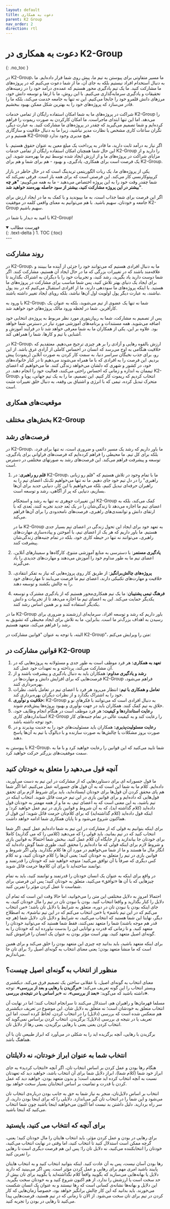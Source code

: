 ```yaml
---
layout: default
title: دعوت به همکاری
parent: K2 Group
nav_order: 2
direction: rtl
---
```


# دعوت به همکاری در K2-Group
{: .no_toc }

در K2-Group، ما مسیر متفاوتی برای پیوستن به تیم ما، پیش روی شما قرار داده‌ایم. ما به دنبال استخدام افراد نیستیم بلکه به جای آن، ما از شما دعوت می‌کنیم که در پروژه‌های ما مشارکت کنید. ما یک تیم یادگیری محور هستیم که عمده‌ی درآمد خود را در زمینه‌های تحقیقات و یادگیری سرمایه‌گذاری می‌کنیم. با این روش، ما با ارتقا و توسعه دانش خود، مرزهای دانش قلمرو خود را جابجا می‌کنیم. این نه تنها به جامعه خدمت می‌کند، بلکه ما را قادر می‌سازد که پروژه‌های خود را به بهترین شکل ممکن بهبود ببخشیم.

شراکت در پروژه‌های ما به شما امکان استفاده رایگان از تمامی خدمات K2-Group را می‌دهد. اما این تنها ابتدای ماجراست. ما امکان کارکردن به صورت ریموت را فراهم کرده‌ایم و شما تصمیم می‌گیرید که چقدر در پروژه‌های ما مشارکت کنید. به عبارت دیگر، نگران ساعات کاری مشخص یا نظارت مدیر نباشید، زیرا ما به دنبال خلاقیت و سازگاری هستیم و در K2-Group هیچ مدیری وجود ندارد.

اگر نیاز به درآمد ثابت دارید، ما قادر به پرداخت یک مبلغ معین به عنوان حقوق هستیم. با این حال شما همچنان امکان استفاده رایگان از تمامی خدمات K2-Group را دارید و از مزایای شراکت در پروژه‌های ما و از ارزش ایجاد شده توسط تیم ما بهره‌مند شوید. این یک فرصت است برای همکاری، یادگیری، و بهبود - هم برای شما و هم برای K2-Group.


یکی از پروژه‌های ما، یک ربات الگوریتمی تریدینگ است که در حال حاظر در بازار کریپتوکارنسی کار می‌کند. این فرصتی است که برای همه باز است. فرقی نمی‌کند که شما چقدر وقت خود را به این پروژه اختصاص می‌دهید - ما به همه می‌گوییم: **"هر چه بیشتر در این پروژه مشارکت کنید، بیشتر از سود حاصله بهره‌مند خواهید شد"**.

اگر این فرصت برای شما جذاب است، به ما بپیوندید و با کمک به ما در ایجاد ارزش برای جامعه و خودتان، سهیم باشید. با هم می‌توانیم به معنای واقعی کلمه در موفقیت K2-Group سهیم باشیم.

با امید به دیدار با شما در K2-Group!

<details open markdown="block">
  <summary>
    فهرست مطالب
  </summary>
  {: .text-delta }
1. TOC
{:toc}
</details>
---

## روند مشارکت
در K2-Group، ما به دنبال افرادی هستیم که می‌توانند خود را جزئی از آینده ما ببینند و علاقه‌مند باشند که در تغییرات بزرگی که ما در حال ایجاد آن هستیم، مشارکت کنند. اگر شما دوست دارید یاد بگیرید، رشد کنید، و تجربیات خود را با دیگران به اشتراک بگذارید تا برای ایجاد یک دنیای بهتر تلاش کنید، پس شما مناسب برای مشارکت در پروژه‌های ما هستید. با اینکه پروژه‌های ما سوددهی دارند، ما از افرادی استقبال می‌کنیم که در بند پول نباشند، به عبارت دیگر پول اولویت اول آن‌ها نباشد، بلکه رویای ایجاد تغییر داشته باشند.

با ورود به K2-Group، شما نه تنها یک عضوی از تیم می‌شوید، بلکه به عنوان یک کارآفرین. شما در لحظه ورود مالک پروژه‌های خود خواهید شد.

پس از تصمیم به مشارکت، شما به ریپازیتوری مورد نظر مربوط به پروژه‌ی انتخابی خود اضافه می‌شوید. همه مستندات و برنامه‌های آموزشی مورد نیاز در دسترس شما خواهد بود. علاوه بر این، یکی از همکاران ما به شما معرفی خواهد شد تا در فرایند آموزش و آشنایی با تیم و کارها، شما را همراهی کند.

در K2-Group، ارزش بالقوه رهایی و آزادی را بر هر چیزی ترجیح می‌دهیم. معتقدیم که خلاقیت هنگامی به اوج می‌رسد که انسان در احساس کاملی از آزادی غرق باشد. از این رو، برای جذب نخبگان سراسر دنیا، به سمت کار کردن به صورت آنلاین (ریموت) پیش بردیم. این فرصت را به افرادی که با ما همراه می‌شوند می‌دهیم تا در کنار خانواده‌های خود، در کشور و شهری که دلشان می‌خواهد زندگی کنند. ما می‌خواهیم که اعضای تیممان به اندازه و زمانی که احساس راحتی می‌کنند، فعالیت خود را انجام دهند. در K2-Group، انتخاب کردیم که ریموت کار کنیم. این تصمیم، ما را به یک تیم جهانی، پویا و متحرک تبدیل کرده، تیمی که با انرژی و اشتیاق بی وقفه، به دنبال خلق تغییرات مثبت است.

## موقعیت‌های همکاری

## بخش‌های مختلف K2-Group

## فرصت‌های رشد
در K2-Group، ما باور داریم که رشد یک مسیر دائمی و ضروری است، نه تنها برای فرد، بلکه برای کل تیم. ما محیطی را فراهم کرده‌ایم که فرصت‌های فراوانی برای یادگیری، توسعه و پیشرفت فراهم می‌کند. این فرصت‌های رشد به صورتهای مختلفی در دسترس است.

1. **قلم رو راهبری**: در K2-Group، ما با تمام وجود در تلاش هستیم که "قلم رو زبانی راهبری" را در دل تیم خود جای دهیم. ما نه تنها می‌خواهیم تک‌تک اعضای تیم را به راهبران حرفه‌ای تبدیل کنیم، بلکه می‌خواهیم با این کار، دنیایی جدید برای آن‌ها بسازیم، دنیایی که پر از آگاهی، رشد و توسعه است.

   این تغییرات جوهری نه تنها به رشد و استحکام K2-Group کمک می‌کند، بلکه به اعضای تیم ما اجازه می‌دهد تا زندگی‌شان را در یک بُعد جدید تجربه کنند، بُعدی که با ارتقای دانش و توانمندی‌های راهبری، فرصت‌های نامحدودی را برای آن‌ها فراهم می‌کند.

   ما در K2-Group به تعهد خود برای ایجاد این تحول زندگی در اعضای تیم بسیار جدی هستیم. ما باور داریم که هر یک از اعضای تیم، با آموختن و پیاده‌سازی مهارت‌های راهبری، می‌توانند نه تنها در حیطه کاری خود، بلکه در تمام جنبه‌های زندگی‌شان پیشرفت کنند.

2. **یادگیری مستمر**: با دسترسی به منابع آموزشی متنوع، کارگاه‌ها و سمینارهای آنلاین، اعضای تیم ما به طور مداوم خود را آموزش می‌دهند و مهارت‌های جدیدی را یاد می‌گیرند.

3. **پروژه‌های چالش‌برانگیز**: از طریق کار روی پروژه‌هایی که نیاز به تفکر انتقادی، خلاقیت و مهارت‌های تکنیکی دارند، اعضای تیم ما فرصت می‌یابند تا مهارت‌های خود را به چالش بکشند و توسعه دهند.

4. **فرهنگ تیمی پشتیبان**: ما یک تیم همکاری‌محور هستیم که از یادگیری مشترک و توسعه یکدیگر حمایت می‌کند. این به اعضای تیم ما اجازه می‌دهد تا از تجربیات و دانش یکدیگر استفاده کنند و بر همین اساس رشد کنند.

ما در K2-Group باور داریم که رشد و توسعه افراد، سرمایه‌ای ارزشمند و ضروری برای رسیدن به اهداف بزرگ‌تر ما است. بنابراین، ما به تلاش برای ایجاد محیطی که تشویق به رشد را فراهم می‌کند، متعهد هستیم.

البته، با توجه به عنوان "قوانین مشارکت در K2-Group"، متن را ویرایش می‌کنم:


## قوانین مشارکت در K2-Group
1. **تعهد به همکاری:** هر فرد موظف است به طور جدی و مسئولانه به پروژه‌هایی که در آن مشارکت می‌کند، پرداخته و به تعهدات خود عمل کند.
2. **رشد و یادگیری مداوم:** همکاران باید به دنبال یادگیری و پیشرفت باشند و از فرصت‌هایی که برای افزایش دانش و مهارت‌ها در K2-Group فراهم می‌شود، بهره‌برداری کنند.
3. **تعامل و همکاری با تیم:** انتظار می‌رود هر فرد با اعضای تیم در تعامل باشد، نظرات خود را به اشتراک بگذارد و از نظرات دیگران بهره‌برداری کند.
4. **خلاقیت و نوآوری:** K2-Group به دنبال افرادی است که می‌توانند با فکر‌های نو و خلاق به تیم کمک کنند. همکاران باید در جهت نوآوری و بهبود پروژه‌ها پیش‌قدم شوند.
5. **رعایت استانداردها و کیفیت:** هر فرد موظف است در هنگام انجام وظایف خود، استانداردهای کاری K2-Group را رعایت کند و به کیفیت عالی در تمام جنبه‌های کار خود توجه داشته باشد.
6. **رعایت مسئولیت‌پذیری:** همکاران باید مسئولیت‌های خود را به جدیت بپذیرند و در صورت بروز مشکلات یا چالش‌ها به صورت سازنده و با دیالوگ با تیم به آن‌ها پاسخ دهند.

با پیوستن به K2-Group، شما تایید می‌کنید که این قوانین را رعایت خواهید کرد و با ما به سمت موفقیت‌های بزرگتر حرکت خواهید کرد.


## آنچه قول می‌دهید را متعلق به خودتان کنید
ما قول جسورانه ای برای دستاوردهایی که از مشارکت در این تیم به دست می‌آورید، داده‌ایم. کلام ما به شما این است که به آن قول های جسورانه عمل می‌کنیم. اما اگر شما هم پای محقق کردن آن قول‌ها برای خودتان ایستاده‌اید، باید برای شروط لازم برای تحقق قول‌هایی که داده‌ایم و برای قوانین بازی در این تیم حرمت قائل شوید. انتخاب اینکه در تیم باشید، به این معنی است که به اعضای تیم، به ما و از همه مهمتر به خودتان قول داده‌اید (کلام گذاشته اید)، که به آن شروط و قوانین بازی در تیم عمل خواهید کرد؛ و اینکه قول داده‌اید (کلام گذاشته‌اید) که برای کلام‌تان حرمت قائل شوید؛ این قول از هماکنون شروع می‌شود و تا پایان همکاری شما ادامه خواهد داشت.

برای اینکه بتوانیم به قولی که از مشارکت در این تیم به شما داده‌ایم عمل کنیم، اگر شما انتخاب کنید که در تیم بمانید، باید قولی را که می‌دهید (کلامی را که می گذارید) کاملا برای خودتان جا بیاندازید و از جایگاه آن کلام عمل کنید.
ببخش
شما احتمالا به قوانین بازی و شروط لازم برای اینکه قولی که ما داده‌ایم را محقق کنید، طوری شما گوش داده‌اید که انگار مال ما هستند و ما از شما می‌خواهیم در مورد آن ها کلام بگذارید. ولی اگر شروط و قوانین بازی در تیم را متعلق به خودتان کنید؛ یعنی آن‌ها را کلام خودتان کنید، و نه کلام کس دیگری که صرفاً با آن توافق می‌کنید؛ متوجه خواهید شد که خودتان را قدرتمند و توانمند ساخته‌اید تا برای آن کلام‌ها حرمت قائل شوید.

 در واقع برای اینکه به عنوان یک انسان خودتان را قدرتمند و توانمند کنید، باید به تمام چیزهایی که با آن ها «توافق» می‌کنید، متعلق به خودتان کنید؛ پس این فرصتی برای شماست تا عمل کردن مؤثر را تمرین کنید.

 احتمالا امروز به دلایل مختلفی این متن را می‌خوانید، اما حالا وقت این است که تمام آن دلایل را کنار بگذارید و واقعا انتخاب کنید. بودن یا نبودن تان در تیم را مال خودتان کنید، به جای اینکه بودن یا نبودن تان در دوره، متعلق به شرایط یا دلایل تان باشد؛ «من انتخاب می‌کنم که در این تیم باشم» یا «من انتخاب می‌کنم که در این تیم نباشم». به اصطلاح دیگر، نهایتا این شما هستید که انتخاب می‌کنید، نه شرایط و دلایل تان. دلایل شما (هر چه قدر هم موجه باشند) شما را متعهد نمی‌کنند، فقط شما هستید که می‌توانید خودتان را متعهد کنید. و تا زمانی که قدرت و توانایی این را بدست نیاورده اید که خودتان را به گونه‌ای اصیل متعهد کنید، بهتر است مؤثر بودن به عنوان یک انسان را فراموش کنید.
 
 برای اینکه متعهد باشید، باید بدانید چه چیزی این متعهد بودن را خلق می‌کند و برای همین است که ما منشأ متعهد بودن؛ یعنی معنای انتخاب به گونه‌ای اصیل را؛ برای تان جا می‌اندازیم.

## منظور از انتخاب به گونه‌ای اصیل چیست؟
 معنای انتخاب به گونه‌ای اصیل، با عقلانی ساختن یک تصمیم فرق می‌کند. دیکشنری وبستر انتخاب را این گونه تعریف می‌کند: **«برگزیدن با رهایی و بعد از بررسی»**. توجه داشته باشید که
می‌گوید: **«بعد از بررسی»**، نه **«بر اساس یا در نتیجه‌ی بررسی»**. 

مسلما قهرمان‌ها و راهبران هم، استدلال می‌کنند تا سرانجام انتخاب کنند؛ اما در نهایت آن انتخاب متعلق به خودشان است؛ نه متعلق به دلایل شان. این موضوع در تعریف دیکشنری هم منعکس شده است که بررسی (دلایل) را در انتخاب کردن، لحاظ کرده است. اما این تعریف یا در نتیجه ی بررسی (دلایل)؛ برگزیدن. انتخاب کردن براساس نمی‌گوید که انتخاب کردن یعنی یعنی با رهایی برگزیدن، یعنی رها از دلایل تان. 

برگزیدن با رهایی، آنچه برگزیده اید را به شکلی در می‌آورد که ابراز طبیعی تان با آن هماهنگ باشد.

## انتخاب شما به عنوان ابراز خودتان، نه دلایلتان
هنگام رها بودن و عمل کردن بر اساس انتخاب تان، اگر آنچه «انتخاب کردید» به جای ابراز خود شما (کلام شما)، ابراز دلایل شما برای آن انتخاب باشد، خواهید دید که تعهدتان  نسبت به آنچه انتخاب کرده اید ضعیف است؛ و بدون متعهد بودن، خواهید دید که عمل کردن با قدرت و تمامیت بر اساس انتخابتان بسیار سخت خواهد بود.

انتخاب بر اساس دلایل‌تان، منجر به نیاز شما به حق به جانب بودن درباره‌ی انتخاب تان می‌شود و این شما را در انتخاب تان گیر می‌اندازد. دلایلی را که برای اینجا بودن دارید، از سر راه بردارید. دلیل داشتن بد نیست اما اکنون می‌خواهید اینجا باشید چون شما انتخاب می‌کنید که اینجا باشید.

## برای آنچه که انتخاب می کنید، بایستید
برای رهایی در بودن و عمل کردن مؤثر، باید انتخاب هایتان را مال خودتان کنید؛ یعنی، گرچه ممکن است استدلال کنید تا انتخاب کنید، اما وقتی در نهایت انتخاب می‌کنید، خودتان را انتخابکننده می‌کنید، نه دلایل تان را؛ پس این هم فرصت دیگری است تا رهایی را تمرین کنید.

رها بودن آسان نیست، پس به آن عادت کنید. اینکه بتوانید انتخاب کنید و به انتخاب هایتان پایبند باشید امری مهم برای رهایی و عمل کردن مؤثر است. پس اگر می‌بینید که دارید دلایل یا بهانه‌هایی می‌سازید که بگویید واقعاً کلام نگذاشته‌اید یا بگویید برای تان بیش از حد سخت است یا ارزشش را ندارد، از هم اکنون شروع کنید و به خودتان سخت بگیرید. این دلایل و بهانه‌ها نشانه‌ی کسانی است که رها نیستند و به عنوان یک انسان شکست می‌خورند. باید بدانید که این کار چالش برانگیز خواهد بود، خصوصاً زمان‌هایی که کار کردن در تیم برای تان سخت می‌شود. از الان تا زمانی که در تیم هستید، فرصت‌هایی پیدا می‌کنید تا رهایی در بودن را تجربه کنید.
